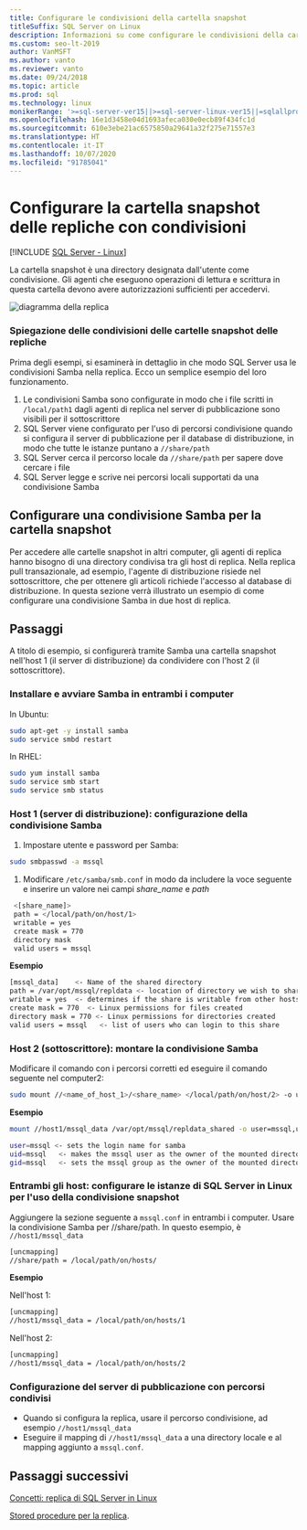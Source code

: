 ```yaml
---
title: Configurare le condivisioni della cartella snapshot
titleSuffix: SQL Server on Linux
description: Informazioni su come configurare le condivisioni della cartella snapshot per la replica di SQL Server in Linux.
ms.custom: seo-lt-2019
author: VanMSFT
ms.author: vanto
ms.reviewer: vanto
ms.date: 09/24/2018
ms.topic: article
ms.prod: sql
ms.technology: linux
monikerRange: '>=sql-server-ver15||>=sql-server-linux-ver15||=sqlallproducts-allversions'
ms.openlocfilehash: 16e1d3458e04d1693afeca030e0ecb89f434fc1d
ms.sourcegitcommit: 610e3ebe21ac6575850a29641a32f275e71557e3
ms.translationtype: HT
ms.contentlocale: it-IT
ms.lasthandoff: 10/07/2020
ms.locfileid: "91785041"
---
```

# <a name="configure-replication-snapshot-folder-with-shares"></a>Configurare la cartella snapshot delle repliche con condivisioni

[!INCLUDE [SQL Server - Linux](../includes/applies-to-version/sql-linux.md)]

La cartella snapshot è una directory designata dall'utente come condivisione. Gli agenti che eseguono operazioni di lettura e scrittura in questa cartella devono avere autorizzazioni sufficienti per accedervi.

![diagramma della replica][1]

### <a name="replication-snapshot-folder-share-explained"></a>Spiegazione delle condivisioni delle cartelle snapshot delle repliche

Prima degli esempi, si esaminerà in dettaglio in che modo SQL Server usa le condivisioni Samba nella replica. Ecco un semplice esempio del loro funzionamento.

1. Le condivisioni Samba sono configurate in modo che i file scritti in `/local/path1` dagli agenti di replica nel server di pubblicazione sono visibili per il sottoscrittore
2. SQL Server viene configurato per l'uso di percorsi condivisione quando si configura il server di pubblicazione per il database di distribuzione, in modo che tutte le istanze puntano a `//share/path`
3. SQL Server cerca il percorso locale da `//share/path` per sapere dove cercare i file
4. SQL Server legge e scrive nei percorsi locali supportati da una condivisione Samba


## <a name="configure-a-samba-share-for-the-snapshot-folder"></a>Configurare una condivisione Samba per la cartella snapshot 

Per accedere alle cartelle snapshot in altri computer, gli agenti di replica hanno bisogno di una directory condivisa tra gli host di replica. Nella replica pull transazionale, ad esempio, l'agente di distribuzione risiede nel sottoscrittore, che per ottenere gli articoli richiede l'accesso al database di distribuzione. In questa sezione verrà illustrato un esempio di come configurare una condivisione Samba in due host di replica.


## <a name="steps"></a>Passaggi

A titolo di esempio, si configurerà tramite Samba una cartella snapshot nell'host 1 (il server di distribuzione) da condividere con l'host 2 (il sottoscrittore). 

### <a name="install-and-start-samba-on-both-machines"></a>Installare e avviare Samba in entrambi i computer 

In Ubuntu:

```bash
sudo apt-get -y install samba
sudo service smbd restart
```

In RHEL:

```bash
sudo yum install samba
sudo service smb start
sudo service smb status
```

### <a name="on-host-1-distributor-set-up-the-samba-share"></a>Host 1 (server di distribuzione): configurazione della condivisione Samba 

1. Impostare utente e password per Samba:

  ```bash
  sudo smbpasswd -a mssql 
  ```

1. Modificare `/etc/samba/smb.conf` in modo da includere la voce seguente e inserire un valore nei campi *share_name* e *path*
 ```bash
  <[share_name]>
  path = </local/path/on/host/1>
  writable = yes
  create mask = 770
  directory mask 
  valid users = mssql 
  ```

  **Esempio**

  ```bash
  [mssql_data]    <- Name of the shared directory
  path = /var/opt/mssql/repldata <- location of directory we wish to share
  writable = yes  <- determines if the share is writable from other hosts
  create mask = 770  <- Linux permissions for files created 
  directory mask = 770 <- Linux permissions for directories created
  valid users = mssql   <- list of users who can login to this share
  ```

### <a name="on-host-2-subscriber--mount-the-samba-share"></a>Host 2 (sottoscrittore): montare la condivisione Samba

Modificare il comando con i percorsi corretti ed eseguire il comando seguente nel computer2:

  ```bash
  sudo mount //<name_of_host_1>/<share_name> </local/path/on/host/2> -o user=mssql,uid=mssql,gid=mssql
  ```

  **Esempio**

  ```bash
  mount //host1/mssql_data /var/opt/mssql/repldata_shared -o user=mssql,uid=mssql,gid=mssql

  user=mssql <- sets the login name for samba
  uid=mssql   <- makes the mssql user as the owner of the mounted directory
  gid=mssql   <- sets the mssql group as the owner of the mounted directory
  ```

### <a name="on-both-hosts--configure-sql-server-on-linux-instances-to-use-snapshot-share"></a>Entrambi gli host: configurare le istanze di SQL Server in Linux per l'uso della condivisione snapshot

Aggiungere la sezione seguente a `mssql.conf` in entrambi i computer. Usare la condivisione Samba per //share/path. In questo esempio, è `//host1/mssql_data`

  ```bash
  [uncmapping]
  //share/path = /local/path/on/hosts/
  ```

  **Esempio**

  Nell'host 1:

  ```bash
  [uncmapping]
  //host1/mssql_data = /local/path/on/hosts/1
  ```

  Nell'host 2:
  
  ```bash
  [uncmapping]
  //host1/mssql_data = /local/path/on/hosts/2
  ```

### <a name="configuring-publisher-with-shared-paths"></a>Configurazione del server di pubblicazione con percorsi condivisi

* Quando si configura la replica, usare il percorso condivisione, ad esempio `//host1/mssql_data`
* Eseguire il mapping di `//host1/mssql_data` a una directory locale e al mapping aggiunto a `mssql.conf`.

## <a name="next-steps"></a>Passaggi successivi

[Concetti: replica di SQL Server in Linux](sql-server-linux-replication.md)

[Stored procedure per la replica](../relational-databases/system-stored-procedures/replication-stored-procedures-transact-sql.md).

[1]: ./media/sql-server-linux-replication-snapshot-shares/image1.png
